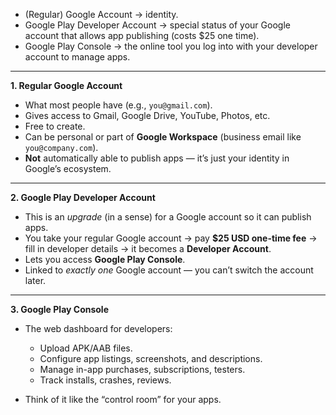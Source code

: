 - (Regular) Google Account → identity.
- Google Play Developer Account → special status of your Google account that allows app publishing (costs $25 one time).
- Google Play Console → the online tool you log into with your developer account to manage apps.

---

**1. Regular Google Account**

* What most people have (e.g., `you@gmail.com`).
* Gives access to Gmail, Google Drive, YouTube, Photos, etc.
* Free to create.
* Can be personal or part of **Google Workspace** (business email like `you@company.com`).
* **Not** automatically able to publish apps — it’s just your identity in Google’s ecosystem.

---

**2. Google Play Developer Account**

* This is an *upgrade* (in a sense) for a Google account so it can publish apps.
* You take your regular Google account → pay **\$25 USD one-time fee** → fill in developer details → it becomes a **Developer Account**.
* Lets you access **Google Play Console**.
* Linked to *exactly one* Google account — you can’t switch the account later.

---

**3. Google Play Console**

* The web dashboard for developers:

  * Upload APK/AAB files.
  * Configure app listings, screenshots, and descriptions.
  * Manage in-app purchases, subscriptions, testers.
  * Track installs, crashes, reviews.
* Think of it like the “control room” for your apps.
